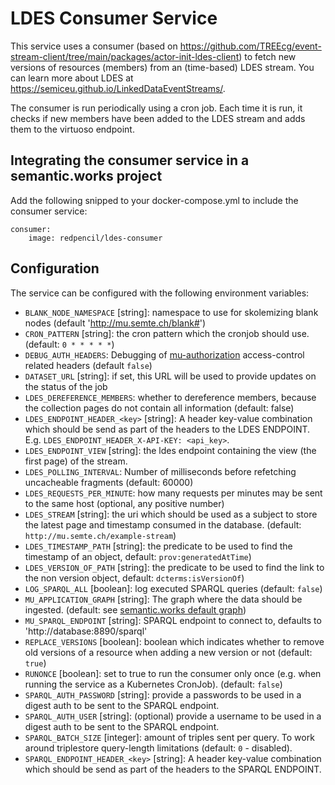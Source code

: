 # LDES Consumer Service

This service uses a consumer (based on https://github.com/TREEcg/event-stream-client/tree/main/packages/actor-init-ldes-client) to fetch new versions of resources (members) from an (time-based) LDES stream.
You can learn more about LDES at https://semiceu.github.io/LinkedDataEventStreams/.

The consumer is run periodically using a cron job. Each time it is run, it checks if new members have been added to the LDES stream and adds them to the virtuoso endpoint.

## Integrating the consumer service in a semantic.works project

Add the following snipped to your docker-compose.yml to include the consumer service:

```
consumer:
    image: redpencil/ldes-consumer
```


## Configuration

The service can be configured with the following environment variables:

- `BLANK_NODE_NAMESPACE` [string]: namespace to use for skolemizing blank nodes (default 'http://mu.semte.ch/blank#')
- `CRON_PATTERN` [string]: the cron pattern which the cronjob should use. (default: `0 * * * * *`)
- `DEBUG_AUTH_HEADERS`: Debugging of [mu-authorization](https://github.com/mu-semtech/mu-authorization) access-control related headers (default `false`)
- `DATASET_URL` [string]: if set, this URL will be used to provide updates on the status of the job
- `LDES_DEREFERENCE_MEMBERS`: whether to dereference members, because the collection pages do not contain all information (default: false)
- `LDES_ENDPOINT_HEADER_<key>` [string]: A header key-value combination which should be send as part of the headers to the LDES ENDPOINT. E.g. `LDES_ENDPOINT_HEADER_X-API-KEY: <api_key>`.
- `LDES_ENDPOINT_VIEW` [string]: the ldes endpoint containing the view (the first page) of the stream.
- `LDES_POLLING_INTERVAL`: Number of milliseconds before refetching uncacheable fragments (default: 60000)
- `LDES_REQUESTS_PER_MINUTE`: how many requests per minutes may be sent to the same host (optional, any positive number)
- `LDES_STREAM` [string]: the uri which should be used as a subject to store the latest page and timestamp consumed in the database. (default: `http://mu.semte.ch/example-stream`)
- `LDES_TIMESTAMP_PATH` [string]: the predicate to be used to find the timestamp of an object, default: `prov:generatedAtTime`)
- `LDES_VERSION_OF_PATH` [string]: the predicate to be used to find the link to the non version object, default: `dcterms:isVersionOf`)
- `LOG_SPARQL_ALL` [boolean]: log executed SPARQL queries (default: `false`)
- `MU_APPLICATION_GRAPH` [string]: The graph where the data should be ingested. (default: see [semantic.works default graph](https://github.com/mu-semtech/mu-javascript-template/blob/d3281b8dff24502919a75147f7737b83d4dd724f/Dockerfile#L8))
- `MU_SPARQL_ENDPOINT` [string]: SPARQL endpoint to connect to, defaults to 'http://database:8890/sparql'
- `REPLACE_VERSIONS` [boolean]: boolean which indicates whether to remove old versions of a resource when adding a new version or not (default: `true`)
- `RUNONCE` [boolean]: set to true to run the consumer only once (e.g. when running the service as a Kubernetes CronJob). (default: `false`)
- `SPARQL_AUTH_PASSWORD` [string]: provide a passwords to be used in a digest auth to be sent to the SPARQL endpoint.
- `SPARQL_AUTH_USER` [string]: (optional) provide a username to be used in a digest auth to be sent to the SPARQL endpoint.
- `SPARQL_BATCH_SIZE` [integer]: amount of triples sent per query. To work around triplestore query-length limitations (default: `0` - disabled).
- `SPARQL_ENDPOINT_HEADER_<key>` [string]: A header key-value combination which should be send as part of the headers to the SPARQL ENDPOINT.
